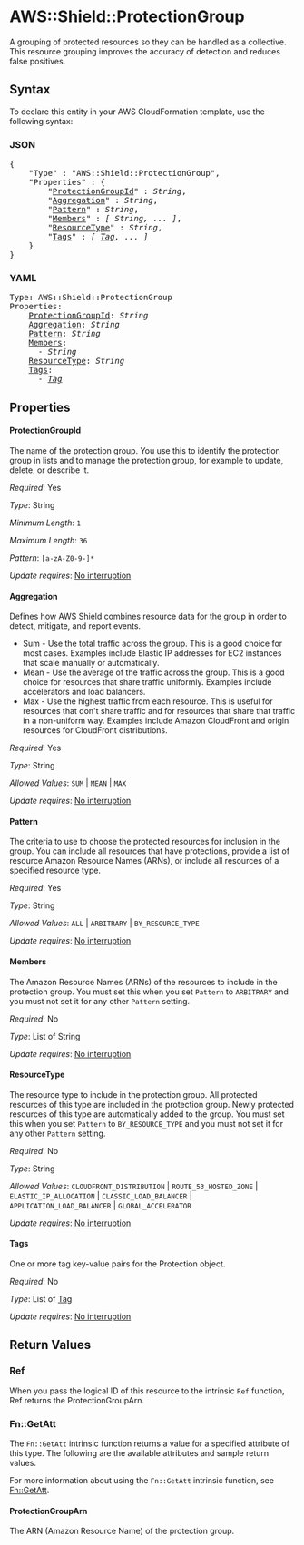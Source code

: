 # AWS::Shield::ProtectionGroup

A grouping of protected resources so they can be handled as a collective. This resource grouping improves the accuracy of detection and reduces false positives.

## Syntax

To declare this entity in your AWS CloudFormation template, use the following syntax:

### JSON

<pre>
{
    "Type" : "AWS::Shield::ProtectionGroup",
    "Properties" : {
        "<a href="#protectiongroupid" title="ProtectionGroupId">ProtectionGroupId</a>" : <i>String</i>,
        "<a href="#aggregation" title="Aggregation">Aggregation</a>" : <i>String</i>,
        "<a href="#pattern" title="Pattern">Pattern</a>" : <i>String</i>,
        "<a href="#members" title="Members">Members</a>" : <i>[ String, ... ]</i>,
        "<a href="#resourcetype" title="ResourceType">ResourceType</a>" : <i>String</i>,
        "<a href="#tags" title="Tags">Tags</a>" : <i>[ <a href="tag.md">Tag</a>, ... ]</i>
    }
}
</pre>

### YAML

<pre>
Type: AWS::Shield::ProtectionGroup
Properties:
    <a href="#protectiongroupid" title="ProtectionGroupId">ProtectionGroupId</a>: <i>String</i>
    <a href="#aggregation" title="Aggregation">Aggregation</a>: <i>String</i>
    <a href="#pattern" title="Pattern">Pattern</a>: <i>String</i>
    <a href="#members" title="Members">Members</a>: <i>
      - String</i>
    <a href="#resourcetype" title="ResourceType">ResourceType</a>: <i>String</i>
    <a href="#tags" title="Tags">Tags</a>: <i>
      - <a href="tag.md">Tag</a></i>
</pre>

## Properties

#### ProtectionGroupId

The name of the protection group. You use this to identify the protection group in lists and to manage the protection group, for example to update, delete, or describe it.

_Required_: Yes

_Type_: String

_Minimum Length_: <code>1</code>

_Maximum Length_: <code>36</code>

_Pattern_: <code>[a-zA-Z0-9\-]*</code>

_Update requires_: [No interruption](https://docs.aws.amazon.com/AWSCloudFormation/latest/UserGuide/using-cfn-updating-stacks-update-behaviors.html#update-no-interrupt)

#### Aggregation

Defines how AWS Shield combines resource data for the group in order to detect, mitigate, and report events.
* Sum - Use the total traffic across the group. This is a good choice for most cases. Examples include Elastic IP addresses for EC2 instances that scale manually or automatically.
* Mean - Use the average of the traffic across the group. This is a good choice for resources that share traffic uniformly. Examples include accelerators and load balancers.
* Max - Use the highest traffic from each resource. This is useful for resources that don't share traffic and for resources that share that traffic in a non-uniform way. Examples include Amazon CloudFront and origin resources for CloudFront distributions.

_Required_: Yes

_Type_: String

_Allowed Values_: <code>SUM</code> | <code>MEAN</code> | <code>MAX</code>

_Update requires_: [No interruption](https://docs.aws.amazon.com/AWSCloudFormation/latest/UserGuide/using-cfn-updating-stacks-update-behaviors.html#update-no-interrupt)

#### Pattern

The criteria to use to choose the protected resources for inclusion in the group. You can include all resources that have protections, provide a list of resource Amazon Resource Names (ARNs), or include all resources of a specified resource type.

_Required_: Yes

_Type_: String

_Allowed Values_: <code>ALL</code> | <code>ARBITRARY</code> | <code>BY_RESOURCE_TYPE</code>

_Update requires_: [No interruption](https://docs.aws.amazon.com/AWSCloudFormation/latest/UserGuide/using-cfn-updating-stacks-update-behaviors.html#update-no-interrupt)

#### Members

The Amazon Resource Names (ARNs) of the resources to include in the protection group. You must set this when you set `Pattern` to `ARBITRARY` and you must not set it for any other `Pattern` setting.

_Required_: No

_Type_: List of String

_Update requires_: [No interruption](https://docs.aws.amazon.com/AWSCloudFormation/latest/UserGuide/using-cfn-updating-stacks-update-behaviors.html#update-no-interrupt)

#### ResourceType

The resource type to include in the protection group. All protected resources of this type are included in the protection group. Newly protected resources of this type are automatically added to the group. You must set this when you set `Pattern` to `BY_RESOURCE_TYPE` and you must not set it for any other `Pattern` setting.

_Required_: No

_Type_: String

_Allowed Values_: <code>CLOUDFRONT_DISTRIBUTION</code> | <code>ROUTE_53_HOSTED_ZONE</code> | <code>ELASTIC_IP_ALLOCATION</code> | <code>CLASSIC_LOAD_BALANCER</code> | <code>APPLICATION_LOAD_BALANCER</code> | <code>GLOBAL_ACCELERATOR</code>

_Update requires_: [No interruption](https://docs.aws.amazon.com/AWSCloudFormation/latest/UserGuide/using-cfn-updating-stacks-update-behaviors.html#update-no-interrupt)

#### Tags

One or more tag key-value pairs for the Protection object.

_Required_: No

_Type_: List of <a href="tag.md">Tag</a>

_Update requires_: [No interruption](https://docs.aws.amazon.com/AWSCloudFormation/latest/UserGuide/using-cfn-updating-stacks-update-behaviors.html#update-no-interrupt)

## Return Values

### Ref

When you pass the logical ID of this resource to the intrinsic `Ref` function, Ref returns the ProtectionGroupArn.

### Fn::GetAtt

The `Fn::GetAtt` intrinsic function returns a value for a specified attribute of this type. The following are the available attributes and sample return values.

For more information about using the `Fn::GetAtt` intrinsic function, see [Fn::GetAtt](https://docs.aws.amazon.com/AWSCloudFormation/latest/UserGuide/intrinsic-function-reference-getatt.html).

#### ProtectionGroupArn

The ARN (Amazon Resource Name) of the protection group.


